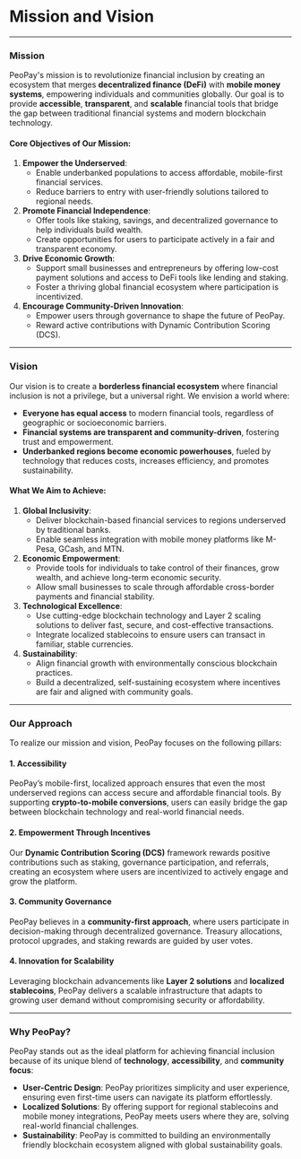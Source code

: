 # Mission and Vision



***

### **Mission**

PeoPay's mission is to revolutionize financial inclusion by creating an ecosystem that merges **decentralized finance (DeFi)** with **mobile money systems**, empowering individuals and communities globally. Our goal is to provide **accessible**, **transparent**, and **scalable** financial tools that bridge the gap between traditional financial systems and modern blockchain technology.

#### **Core Objectives of Our Mission**:

1. **Empower the Underserved**:
   * Enable underbanked populations to access affordable, mobile-first financial services.
   * Reduce barriers to entry with user-friendly solutions tailored to regional needs.
2. **Promote Financial Independence**:
   * Offer tools like staking, savings, and decentralized governance to help individuals build wealth.
   * Create opportunities for users to participate actively in a fair and transparent economy.
3. **Drive Economic Growth**:
   * Support small businesses and entrepreneurs by offering low-cost payment solutions and access to DeFi tools like lending and staking.
   * Foster a thriving global financial ecosystem where participation is incentivized.
4. **Encourage Community-Driven Innovation**:
   * Empower users through governance to shape the future of PeoPay.
   * Reward active contributions with Dynamic Contribution Scoring (DCS).

***

### **Vision**

Our vision is to create a **borderless financial ecosystem** where financial inclusion is not a privilege, but a universal right. We envision a world where:

* **Everyone has equal access** to modern financial tools, regardless of geographic or socioeconomic barriers.
* **Financial systems are transparent and community-driven**, fostering trust and empowerment.
* **Underbanked regions become economic powerhouses**, fueled by technology that reduces costs, increases efficiency, and promotes sustainability.

#### **What We Aim to Achieve:**

1. **Global Inclusivity**:
   * Deliver blockchain-based financial services to regions underserved by traditional banks.
   * Enable seamless integration with mobile money platforms like M-Pesa, GCash, and MTN.
2. **Economic Empowerment**:
   * Provide tools for individuals to take control of their finances, grow wealth, and achieve long-term economic security.
   * Allow small businesses to scale through affordable cross-border payments and financial stability.
3. **Technological Excellence**:
   * Use cutting-edge blockchain technology and Layer 2 scaling solutions to deliver fast, secure, and cost-effective transactions.
   * Integrate localized stablecoins to ensure users can transact in familiar, stable currencies.
4. **Sustainability**:
   * Align financial growth with environmentally conscious blockchain practices.
   * Build a decentralized, self-sustaining ecosystem where incentives are fair and aligned with community goals.

***

### **Our Approach**

To realize our mission and vision, PeoPay focuses on the following pillars:

#### **1. Accessibility**

PeoPay’s mobile-first, localized approach ensures that even the most underserved regions can access secure and affordable financial tools. By supporting **crypto-to-mobile conversions**, users can easily bridge the gap between blockchain technology and real-world financial needs.

#### **2. Empowerment Through Incentives**

Our **Dynamic Contribution Scoring (DCS)** framework rewards positive contributions such as staking, governance participation, and referrals, creating an ecosystem where users are incentivized to actively engage and grow the platform.

#### **3. Community Governance**

PeoPay believes in a **community-first approach**, where users participate in decision-making through decentralized governance. Treasury allocations, protocol upgrades, and staking rewards are guided by user votes.

#### **4. Innovation for Scalability**

Leveraging blockchain advancements like **Layer 2 solutions** and **localized stablecoins**, PeoPay delivers a scalable infrastructure that adapts to growing user demand without compromising security or affordability.

***

### **Why PeoPay?**

PeoPay stands out as the ideal platform for achieving financial inclusion because of its unique blend of **technology**, **accessibility**, and **community focus**:

* **User-Centric Design**: PeoPay prioritizes simplicity and user experience, ensuring even first-time users can navigate its platform effortlessly.
* **Localized Solutions**: By offering support for regional stablecoins and mobile money integrations, PeoPay meets users where they are, solving real-world financial challenges.
* **Sustainability**: PeoPay is committed to building an environmentally friendly blockchain ecosystem aligned with global sustainability goals.

